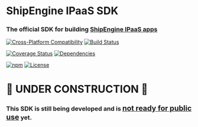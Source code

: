 ShipEngine IPaaS SDK
==============================================
### The official SDK for building [**ShipEngine IPaaS apps**](https://www.shipengine.com/docs/ipaas/)

[![Cross-Platform Compatibility](https://shipengine.github.io/img/badges/os-badges.svg)](https://github.com/ShipEngine/shipengine-ipaas/blob/master/.github/workflows/CI-CD.yaml)
[![Build Status](https://github.com/ShipEngine/shipengine-ipaas/workflows/CI-CD/badge.svg)](https://github.com/ShipEngine/shipengine-ipaas/blob/master/.github/workflows/CI-CD.yaml)

[![Coverage Status](https://coveralls.io/repos/github/ShipEngine/shipengine-ipaas/badge.svg?branch=master)](https://coveralls.io/github/ShipEngine/shipengine-ipaas)
[![Dependencies](https://david-dm.org/ShipEngine/shipengine-ipaas.svg)](https://david-dm.org/ShipEngine/shipengine-ipaas)

[![npm](https://img.shields.io/npm/v/@shipengine/ipaas.svg)](https://www.npmjs.com/package/@shipengine/ipaas)
[![License](https://img.shields.io/npm/l/@shipengine/ipaas.svg)](LICENSE)



# 🚧 UNDER CONSTRUCTION 🚧
### This SDK is still being developed and is <u><big>not ready for public use</big></u> yet.
